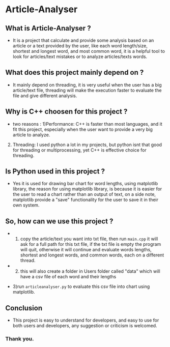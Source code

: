 # Article-Analyser

## What is Article-Analyser ?
- It is a project that calculate and provide some analysis based on an article or a text provided by the user, like each word length/size, shortest and longest word, and most common word, it is a helpful tool to look for articles/text mistakes or to analyze articles/texts words.

## What does this project mainly depend on ?
- It mainly depend on threading, it is very useful when the user has a big article/text file, threading will make the execution faster to evaluate the file and give different analysis.

## Why is C++ choosen for this project ?
- two reasons : 1)Performance: C++ is faster than most languages, and it fit this project, especially when the user want to provide a very big article to analyze.
2) Threading: I used python a lot in my projects, but python isnt that good for threading or multiprocessing, yet C++ is effective choice for threading.

## Is Python used in this project ?
- Yes it is used for drawing bar chart for word lengths, using matplotlib library, the reason for using matplotlib library, is because it is easier for the user to read a chart rather than an output of text, on a side note, matplotlib provide a "save" functionality for the user to save it in their own system.

## So, how can we use this project ?
- 1) copy the article/text you want into txt file, then run ``main.cpp`` it will ask for a full path for this txt file, if the txt file is empty the program will quit, otherwise it will continue and evaluate words lengths, shortest and longest words, and common words, each on a different thread.

- 2) this will also create a folder in Users folder called "data" which will have a csv file of each word and their lengths

- 3)run ``articleanalyser.py`` to evaluate this csv file into chart using matplotlib.

## Conclusion
- This project is easy to understand for developers, and easy to use for both users and developers, any suggestion or criticism is welcomed.

### Thank you.
